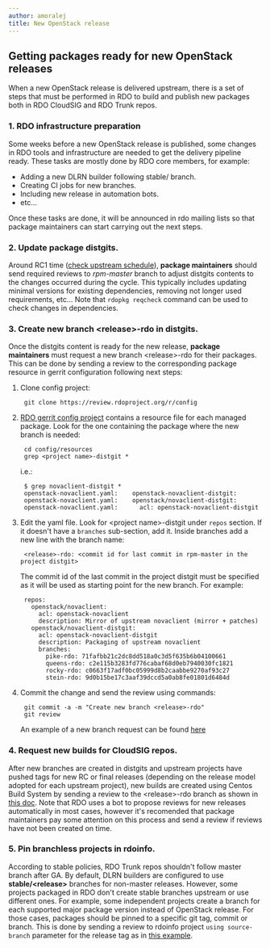 ```yaml
---
author: amoralej
title: New OpenStack release
---
```


## Getting packages ready for new OpenStack releases

When a new OpenStack release is delivered upstream, there is a set of steps that
must be performed in RDO to build and publish new packages both in RDO CloudSIG and
RDO Trunk repos.

### 1. RDO infrastructure preparation
Some weeks before a new OpenStack release is published, some changes in RDO tools and
infrastructure are needed to get the delivery pipeline ready. These tasks are mostly done
by RDO core members, for example:

- Adding a new DLRN builder following stable/<new release> branch.
- Creating CI jobs for new branches.
- Including new release in automation bots.
- etc...

Once these tasks are done, it will be announced in rdo mailing lists so that package
maintainers can start carrying out the next steps.


### 2. Update package distgits.
Around RC1 time ([check upstream schedule](https://releases.openstack.org/train/schedule.html)), **package maintainers**
should send required reviews to *rpm-master* branch to adjust distgits contents to the
changes occurred during the cycle. This typically includes updating minimal versions for
existing dependencies, removing not longer used requirements, etc... Note that
`rdopkg reqcheck` command can be used to check changes in dependencies.

### 3. Create new branch &lt;release>-rdo in distgits.
Once the distgits content is ready for the new release, **package maintainers** must request a new
branch &lt;release>-rdo for their packages. This can be done by sending a review to the corresponding package
resource in gerrit configuration following next steps:

1. Clone config project:
    
        git clone https://review.rdoproject.org/r/config
    
2. [RDO gerrit config project](https://review.rdoproject.org/r/gitweb?p=config.git;a=tree;f=resources;hb=refs/heads/master)
contains a resource file for each managed package. Look for the one containing
the package where the new branch is needed:
    
        cd config/resources
        grep <project name>-distgit *

    i.e.:
    
        $ grep novaclient-distgit *
        openstack-novaclient.yaml:    openstack-novaclient-distgit:
        openstack-novaclient.yaml:    openstack/novaclient-distgit:
        openstack-novaclient.yaml:      acl: openstack-novaclient-distgit
    
3. Edit the yaml file. Look for &lt;project name>-distgit under `repos` section.
If it doesn't have a `branches` sub-section, add it. Inside branches add a new line
with the branch name:
    
        <release>-rdo: <commit id for last commit in rpm-master in the project distgit>
    
    The commit id of the last commit in the project distgit must be specified as it
    will be used as starting point for the new branch. For example:
    
        repos:
          openstack/novaclient:
            acl: openstack-novaclient
            description: Mirror of upstream novaclient (mirror + patches)
          openstack/novaclient-distgit:
            acl: openstack-novaclient-distgit
            description: Packaging of upstream novaclient
            branches:
              pike-rdo: 71fafbb21c2dc8dd518a0c3d5f635b6b04100661
              queens-rdo: c2e115b3283fd776cabaf68d0eb7940030fc1821
              rocky-rdo: c0663f17adf0bc05999d8b2caabbe9270af93c27
              stein-rdo: 9d0b15be17c3aaf39dccd5a0ab8fe01801d6484d
    
4. Commit the change and send the review using commands:
    
        git commit -a -m "Create new branch <release>-rdo"
        git review
    

    An example of a new branch request can be found [here](https://review.rdoproject.org/r/#/c/6840/)


### 4. Request new builds for CloudSIG repos.
After new branches are created in distgits and upstream projects have pushed tags for
new RC or final releases (depending on the release model adopted for each upstream
project), new builds are created using Centos Build System by sending a review to the
&lt;release>-rdo branch as shown in [this doc](https://www.rdoproject.org/documentation/rdo-packaging/#rebasing-on-new-version).
Note that RDO uses a bot to propose reviews for new releases automatically in most
cases, however it's recomended that package maintainers pay some attention on this process
and send a review if reviews have not been created on time.

### 5. Pin branchless projects in rdoinfo.
According to stable policies, RDO Trunk repos shouldn't follow master branch after GA.
By default, DLRN builders are configured to use **stable/&lt;release>** branches for non-master
releases. However, some projects packaged in RDO don't create stable branches upstream
or use different ones. For example, some independent projects create a branch for
each supported major package version instead of OpenStack release. For those cases, packages
should be pinned to a specific git tag, commit or branch. This is done by sending
a review to rdoinfo project `using source-branch` parameter for the release tag as
in [this example](https://review.rdoproject.org/r/#/c/7121).
